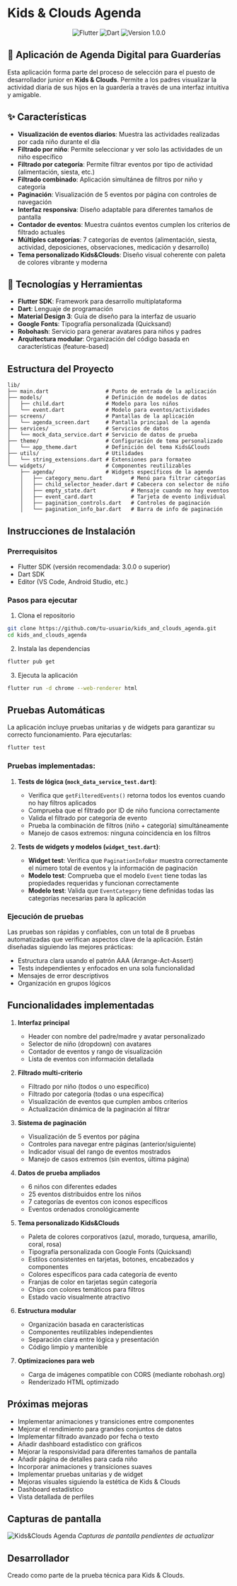 # Kids & Clouds Agenda

<div align="center">
<img src="https://img.shields.io/badge/Flutter-02569B?style=for-the-badge&logo=flutter&logoColor=white" alt="Flutter"/>
<img src="https://img.shields.io/badge/Dart-0175C2?style=for-the-badge&logo=dart&logoColor=white" alt="Dart"/>
<img src="https://img.shields.io/badge/version-1.0.0-blue" alt="Version 1.0.0"/>
</div>

## 📱 Aplicación de Agenda Digital para Guarderías

Esta aplicación forma parte del proceso de selección para el puesto de desarrollador junior en **Kids & Clouds**. Permite a los padres visualizar la actividad diaria de sus hijos en la guardería a través de una interfaz intuitiva y amigable.

## ✨ Características

- **Visualización de eventos diarios**: Muestra las actividades realizadas por cada niño durante el día
- **Filtrado por niño**: Permite seleccionar y ver solo las actividades de un niño específico
- **Filtrado por categoría**: Permite filtrar eventos por tipo de actividad (alimentación, siesta, etc.)
- **Filtrado combinado**: Aplicación simultánea de filtros por niño y categoría
- **Paginación**: Visualización de 5 eventos por página con controles de navegación
- **Interfaz responsiva**: Diseño adaptable para diferentes tamaños de pantalla
- **Contador de eventos**: Muestra cuántos eventos cumplen los criterios de filtrado actuales
- **Múltiples categorías**: 7 categorías de eventos (alimentación, siesta, actividad, deposiciones, observaciones, medicación y desarrollo)
- **Tema personalizado Kids&Clouds**: Diseño visual coherente con paleta de colores vibrante y moderna

## 🔧 Tecnologías y Herramientas

- **Flutter SDK**: Framework para desarrollo multiplataforma
- **Dart**: Lenguaje de programación
- **Material Design 3**: Guía de diseño para la interfaz de usuario
- **Google Fonts**: Tipografía personalizada (Quicksand)
- **Robohash**: Servicio para generar avatares para niños y padres
- **Arquitectura modular**: Organización del código basada en características (feature-based)

## Estructura del Proyecto

```
lib/
├── main.dart                  # Punto de entrada de la aplicación
├── models/                    # Definición de modelos de datos
│   ├── child.dart             # Modelo para los niños
│   └── event.dart             # Modelo para eventos/actividades
├── screens/                   # Pantallas de la aplicación
│   └── agenda_screen.dart     # Pantalla principal de la agenda
├── services/                  # Servicios de datos
│   └── mock_data_service.dart # Servicio de datos de prueba
├── theme/                     # Configuración de tema personalizado
│   └── app_theme.dart         # Definición del tema Kids&Clouds
├── utils/                     # Utilidades
│   └── string_extensions.dart # Extensiones para formateo
└── widgets/                   # Componentes reutilizables
    ├── agenda/                # Widgets específicos de la agenda
    │   ├── category_menu.dart         # Menú para filtrar categorías
    │   ├── child_selector_header.dart # Cabecera con selector de niño
    │   ├── empty_state.dart           # Mensaje cuando no hay eventos
    │   ├── event_card.dart            # Tarjeta de evento individual
    │   ├── pagination_controls.dart   # Controles de paginación
    │   └── pagination_info_bar.dart   # Barra de info de paginación
```

## Instrucciones de Instalación

### Prerrequisitos

- Flutter SDK (versión recomendada: 3.0.0 o superior)
- Dart SDK
- Editor (VS Code, Android Studio, etc.)

### Pasos para ejecutar

1. Clona el repositorio
```bash
git clone https://github.com/tu-usuario/kids_and_clouds_agenda.git
cd kids_and_clouds_agenda
```

2. Instala las dependencias
```bash
flutter pub get
```

3. Ejecuta la aplicación
```bash
flutter run -d chrome --web-renderer html
```

## Pruebas Automáticas

La aplicación incluye pruebas unitarias y de widgets para garantizar su correcto funcionamiento. Para ejecutarlas:

```bash
flutter test
```

### Pruebas implementadas:

1. **Tests de lógica (`mock_data_service_test.dart`)**:
   - Verifica que `getFilteredEvents()` retorna todos los eventos cuando no hay filtros aplicados
   - Comprueba que el filtrado por ID de niño funciona correctamente
   - Valida el filtrado por categoría de evento
   - Prueba la combinación de filtros (niño + categoría) simultáneamente
   - Manejo de casos extremos: ninguna coincidencia en los filtros

2. **Tests de widgets y modelos (`widget_test.dart`)**:
   - **Widget test**: Verifica que `PaginationInfoBar` muestra correctamente el número total de eventos y la información de paginación
   - **Modelo test**: Comprueba que el modelo `Event` tiene todas las propiedades requeridas y funcionan correctamente
   - **Modelo test**: Valida que `EventCategory` tiene definidas todas las categorías necesarias para la aplicación

### Ejecución de pruebas

Las pruebas son rápidas y confiables, con un total de 8 pruebas automatizadas que verifican aspectos clave de la aplicación. Están diseñadas siguiendo las mejores prácticas:

- Estructura clara usando el patrón AAA (Arrange-Act-Assert)
- Tests independientes y enfocados en una sola funcionalidad
- Mensajes de error descriptivos
- Organización en grupos lógicos

## Funcionalidades implementadas

1. **Interfaz principal**
   - Header con nombre del padre/madre y avatar personalizado
   - Selector de niño (dropdown) con avatares
   - Contador de eventos y rango de visualización
   - Lista de eventos con información detallada

2. **Filtrado multi-criterio**
   - Filtrado por niño (todos o uno específico)
   - Filtrado por categoría (todas o una específica)
   - Visualización de eventos que cumplen ambos criterios
   - Actualización dinámica de la paginación al filtrar

3. **Sistema de paginación**
   - Visualización de 5 eventos por página
   - Controles para navegar entre páginas (anterior/siguiente)
   - Indicador visual del rango de eventos mostrados
   - Manejo de casos extremos (sin eventos, última página)

4. **Datos de prueba ampliados**
   - 6 niños con diferentes edades
   - 25 eventos distribuidos entre los niños
   - 7 categorías de eventos con iconos específicos
   - Eventos ordenados cronológicamente

5. **Tema personalizado Kids&Clouds**
   - Paleta de colores corporativos (azul, morado, turquesa, amarillo, coral, rosa)
   - Tipografía personalizada con Google Fonts (Quicksand)
   - Estilos consistentes en tarjetas, botones, encabezados y componentes
   - Colores específicos para cada categoría de evento
   - Franjas de color en tarjetas según categoría
   - Chips con colores temáticos para filtros
   - Estado vacío visualmente atractivo

6. **Estructura modular**
   - Organización basada en características
   - Componentes reutilizables independientes
   - Separación clara entre lógica y presentación
   - Código limpio y mantenible

7. **Optimizaciones para web**
   - Carga de imágenes compatible con CORS (mediante robohash.org)
   - Renderizado HTML optimizado

## Próximas mejoras

- Implementar animaciones y transiciones entre componentes
- Mejorar el rendimiento para grandes conjuntos de datos
- Implementar filtrado avanzado por fecha o texto
- Añadir dashboard estadístico con gráficos
- Mejorar la responsividad para diferentes tamaños de pantalla
- Añadir página de detalles para cada niño
- Incorporar animaciones y transiciones suaves
- Implementar pruebas unitarias y de widget
- Mejoras visuales siguiendo la estética de Kids & Clouds
- Dashboard estadístico
- Vista detallada de perfiles

## Capturas de pantalla

![Kids&Clouds Agenda](https://i.imgur.com/placeholder.png)
*Capturas de pantalla pendientes de actualizar*

## Desarrollador

Creado como parte de la prueba técnica para Kids & Clouds.
